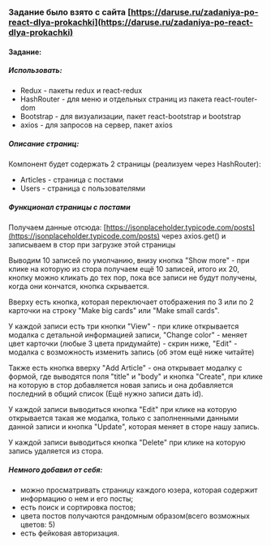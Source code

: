 ### Задание было взято с сайта [https://daruse.ru/zadaniya-po-react-dlya-prokachki](https://daruse.ru/zadaniya-po-react-dlya-prokachki)
#### Задание:
##### Использовать:
* Redux - пакеты redux и react-redux
* HashRouter - для меню и отдельных страниц из пакета react-router-dom
* Bootstrap - для визуализации, пакет react-bootstrap и bootstrap
* axios - для запросов на сервер, пакет axios
##### Описание страниц:
Компонент будет содержать 2 страницы (реализуем через HashRouter):
* Articles - страница с постами 
* Users - страница с пользователями

##### Функционал страницы с постами

Получаем данные отсюда: [https://jsonplaceholder.typicode.com/posts](https://jsonplaceholder.typicode.com/posts) через axios.get() и записываем в стор при загрузке этой страницы

Выводим 10 записей по умолчанию, внизу кнопка "Show more" - при клике на которую из стора получаем ещё 10 записей, итого их 20, кнопку можно кликать до тех пор, пока все записи не будут получены, когда они кончатся, кнопка скрывается.

Вверху есть кнопка, которая переключает отображения по 3 или по 2 карточки на строку "Make big cards" или "Make small cards".

У каждой записи есть три кнопки "View" - при клике открывается модалка с детальной информацией записи, "Change color" - меняет цвет карточки (любые 3 цвета придумайте) - скрин ниже, "Edit" - модалка с возможность изменить запись (об этом ещё ниже читайте)

Также есть кнопка вверху "Add Article" - она открывает модалку с формой, где выводятся поля "title" и "body" и кнопка "Create", при клике на которую в стор добавляется новая запись и она добавляется последний в общий список (Ещё нужно записи дать id).

У каждой записи выводиться кнопка "Edit" при клике на которую открывается такая же модалка, только с заполненными данными данной записи и кнопка "Update", которая меняет в сторе нашу запись.

У каждой записи выводиться кнопка "Delete" при клике на которую запись удаляется из стора.

##### Немного добавил от себя: 
* можно просматривать страницу каждого юзера, которая содержит информацию о нем и его посты;
* есть поиск и сортировка постов;
* цвета постов получаются рандомным образом(всего возможных цветов: 5)
* есть фейковая авторизация.



